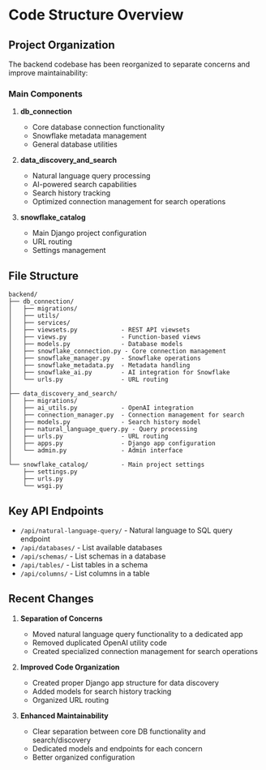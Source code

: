 # Code Structure Overview

## Project Organization

The backend codebase has been reorganized to separate concerns and improve maintainability:

### Main Components

1. **db_connection**
   - Core database connection functionality
   - Snowflake metadata management
   - General database utilities

2. **data_discovery_and_search**
   - Natural language query processing
   - AI-powered search capabilities
   - Search history tracking
   - Optimized connection management for search operations

3. **snowflake_catalog**
   - Main Django project configuration
   - URL routing
   - Settings management

## File Structure

```
backend/
├── db_connection/
│   ├── migrations/
│   ├── utils/
│   ├── services/
│   ├── viewsets.py            - REST API viewsets
│   ├── views.py               - Function-based views
│   ├── models.py              - Database models
│   ├── snowflake_connection.py - Core connection management
│   ├── snowflake_manager.py   - Snowflake operations
│   ├── snowflake_metadata.py  - Metadata handling
│   ├── snowflake_ai.py        - AI integration for Snowflake
│   └── urls.py                - URL routing
│
├── data_discovery_and_search/
│   ├── migrations/
│   ├── ai_utils.py            - OpenAI integration
│   ├── connection_manager.py  - Connection management for search
│   ├── models.py              - Search history model
│   ├── natural_language_query.py - Query processing
│   ├── urls.py                - URL routing
│   ├── apps.py                - Django app configuration
│   └── admin.py               - Admin interface
│
└── snowflake_catalog/         - Main project settings
    ├── settings.py
    ├── urls.py
    └── wsgi.py
```

## Key API Endpoints

- `/api/natural-language-query/` - Natural language to SQL query endpoint
- `/api/databases/` - List available databases
- `/api/schemas/` - List schemas in a database
- `/api/tables/` - List tables in a schema
- `/api/columns/` - List columns in a table

## Recent Changes

1. **Separation of Concerns**
   - Moved natural language query functionality to a dedicated app
   - Removed duplicated OpenAI utility code
   - Created specialized connection management for search operations

2. **Improved Code Organization**
   - Created proper Django app structure for data discovery
   - Added models for search history tracking
   - Organized URL routing

3. **Enhanced Maintainability**
   - Clear separation between core DB functionality and search/discovery
   - Dedicated models and endpoints for each concern
   - Better organized configuration 